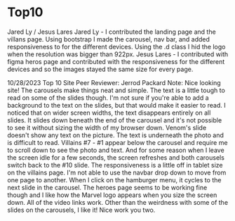 # Top10
Jared Ly / Jesus Lares
Jared Ly - I contributed the landing page and the villans page. Using bootstrap I made the carousel, nav bar, and added responsiveness to for the different devices. Using the .d class I hid the logo when the resolution was bigger than 922px.
Jesus Lares - I contributed with figma heros page and contributed with the responsiveness for the different devices and so the images stayed the same size for every page.

10/28/2023
Top 10 Site
Peer Reviewer: Jerrod Packard
Note: Nice looking site! The carousels make things neat and simple. The text is a little tough to read on some of the slides though. I'm not sure if you're able to add a background to the text on the slides, but that would make it easier to read. I noticed that on wider screen widths, the text disappears entirely on all slides. It slides down beneath the end of the carousel and it's not possible to see it without sizing the width of my browser down. Venom's slide doesn't show any text on the picture. The text is underneath the photo and is difficult to read. Villains #7 - #1 appear below the carousel and require me to scroll down to see the photo and text. And for some reason when I leave the screen idle for a few seconds, the screen refreshes and both carousels switch back to the #10 slide. The responsiveness is a little off in tablet size on the villains page. I'm not able to use the navbar drop down to move from one page to another. When I click on the hamburger menu, it cycles to the next slide in the carousel. The heroes page seems to be working fine though and I like how the Marvel logo appears when you size the screen down. All of the video links work. Other than the weirdness with some of the slides on the carousels, I like it! Nice work you two.
